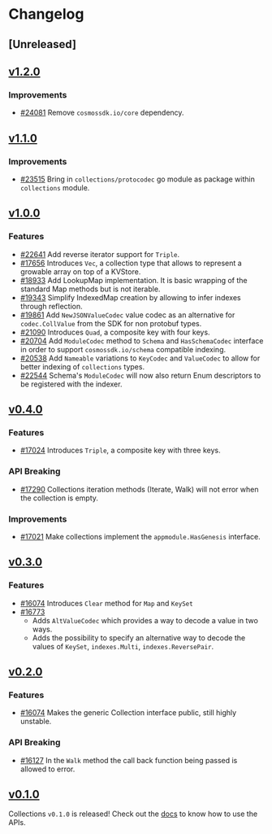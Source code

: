 <!--
Guiding Principles:

Changelogs are for humans, not machines.
There should be an entry for every single version.
The same types of changes should be grouped.
Versions and sections should be linkable.
The latest version comes first.
The release date of each version is displayed.
Mention whether you follow Semantic Versioning.

Usage:

Change log entries are to be added to the Unreleased section under the
appropriate stanza (see below). Each entry should ideally include a tag and
the Github issue reference in the following format:

* (<tag>) [#<issue-number>] Changelog message.

Types of changes (Stanzas):

"Features" for new features.
"Improvements" for changes in existing functionality.
"Deprecated" for soon-to-be removed features.
"Bug Fixes" for any bug fixes.
"API Breaking" for breaking exported APIs used by developers building on SDK.
Ref: https://keepachangelog.com/en/1.0.0/
-->

# Changelog

## [Unreleased]

## [v1.2.0](https://github.com/cosmos/cosmos-sdk/releases/tag/collections%2Fv1.2.0)

### Improvements

* [#24081](https://github.com/cosmos/cosmos-sdk/pull/24081) Remove `cosmossdk.io/core` dependency.

## [v1.1.0](https://github.com/cosmos/cosmos-sdk/releases/tag/collections%2Fv1.1.0)

### Improvements

* [#23515](https://github.com/cosmos/cosmos-sdk/pull/23515) Bring in `collections/protocodec` go module as package within `collections` module.

## [v1.0.0](https://github.com/cosmos/cosmos-sdk/releases/tag/collections%2Fv1.0.0)

### Features

* [#22641](https://github.com/cosmos/cosmos-sdk/pull/22641) Add reverse iterator support for `Triple`.
* [#17656](https://github.com/cosmos/cosmos-sdk/pull/17656) Introduces `Vec`, a collection type that allows to represent a growable array on top of a KVStore.
* [#18933](https://github.com/cosmos/cosmos-sdk/pull/18933) Add LookupMap implementation. It is basic wrapping of the standard Map methods but is not iterable.
* [#19343](https://github.com/cosmos/cosmos-sdk/pull/19343) Simplify IndexedMap creation by allowing to infer indexes through reflection.
* [#19861](https://github.com/cosmos/cosmos-sdk/pull/19861) Add `NewJSONValueCodec` value codec as an alternative for `codec.CollValue` from the SDK for non protobuf types.
* [#21090](https://github.com/cosmos/cosmos-sdk/pull/21090) Introduces `Quad`, a composite key with four keys.
* [#20704](https://github.com/cosmos/cosmos-sdk/pull/20704) Add `ModuleCodec` method to `Schema` and `HasSchemaCodec` interface in order to support `cosmossdk.io/schema` compatible indexing.
* [#20538](https://github.com/cosmos/cosmos-sdk/pull/20538) Add `Nameable` variations to `KeyCodec` and `ValueCodec` to allow for better indexing of `collections` types.
* [#22544](https://github.com/cosmos/cosmos-sdk/pull/22544) Schema's `ModuleCodec` will now also return Enum descriptors to be registered with the indexer.

## [v0.4.0](https://github.com/cosmos/cosmos-sdk/releases/tag/collections%2Fv0.4.0)

### Features

* [#17024](https://github.com/cosmos/cosmos-sdk/pull/17024) Introduces `Triple`, a composite key with three keys.

### API Breaking

* [#17290](https://github.com/cosmos/cosmos-sdk/pull/17290) Collections iteration methods (Iterate, Walk) will not error when the collection is empty.

### Improvements

* [#17021](https://github.com/cosmos/cosmos-sdk/pull/17021) Make collections implement the `appmodule.HasGenesis` interface.

## [v0.3.0](https://github.com/cosmos/cosmos-sdk/releases/tag/collections%2Fv0.3.0)

### Features

* [#16074](https://github.com/cosmos/cosmos-sdk/pull/16607) Introduces `Clear` method for `Map` and `KeySet`
* [#16773](https://github.com/cosmos/cosmos-sdk/pull/16773)
    * Adds `AltValueCodec` which provides a way to decode a value in two ways.
    * Adds the possibility to specify an alternative way to decode the values of `KeySet`, `indexes.Multi`, `indexes.ReversePair`.

## [v0.2.0](https://github.com/cosmos/cosmos-sdk/releases/tag/collections%2Fv0.2.0)

### Features

* [#16074](https://github.com/cosmos/cosmos-sdk/pull/16074)  Makes the generic Collection interface public, still highly unstable.

### API Breaking

* [#16127](https://github.com/cosmos/cosmos-sdk/pull/16127)  In the `Walk` method the call back function being passed is allowed to error.

## [v0.1.0](https://github.com/cosmos/cosmos-sdk/releases/tag/collections%2Fv0.1.0)

Collections `v0.1.0` is released! Check out the [docs](https://docs.cosmos.network/main/build/packages/collections) to know how to use the APIs.
